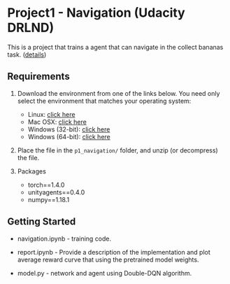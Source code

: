 # Project1 - Navigation (Udacity DRLND)
This is a project that trains a agent that can navigate in the collect bananas task. ([details](https://github.com/udacity/deep-reinforcement-learning/tree/master/p1_navigation))

## Requirements
1. Download the environment from one of the links below.  You need only select the environment that matches your operating system:
    - Linux: [click here](https://s3-us-west-1.amazonaws.com/udacity-drlnd/P1/Banana/Banana_Linux.zip)
    - Mac OSX: [click here](https://s3-us-west-1.amazonaws.com/udacity-drlnd/P1/Banana/Banana.app.zip)
    - Windows (32-bit): [click here](https://s3-us-west-1.amazonaws.com/udacity-drlnd/P1/Banana/Banana_Windows_x86.zip)
    - Windows (64-bit): [click here](https://s3-us-west-1.amazonaws.com/udacity-drlnd/P1/Banana/Banana_Windows_x86_64.zip)
2. Place the file in the `p1_navigation/` folder, and unzip (or decompress) the file. 

3. Packages
    - torch==1.4.0
    - unityagents==0.4.0
    - numpy==1.18.1

## Getting Started
* navigation.ipynb - 
training code.

* report.ipynb - 
Provide a description of the implementation and plot average reward curve that using the pretrained model weights.

* model.py - network and agent using Double-DQN algorithm.